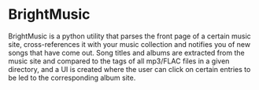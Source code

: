 # BrightMusic
BrightMusic is a python utility that parses the front page of a certain music site, cross-references it with your music collection and notifies you of new songs that have come out. Song titles and albums are extracted from the music site and compared to the tags of all mp3/FLAC files in a given directory, and a UI is created where the user can click on certain entries to be led to the corresponding album site.
